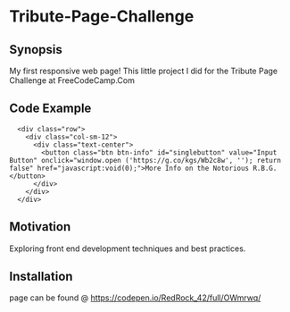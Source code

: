 # Tribute-Page-Challenge



## Synopsis

My first responsive web page! 
This little project I did for the Tribute Page Challenge at FreeCodeCamp.Com 


## Code Example

      <div class="row">
        <div class="col-sm-12">
          <div class="text-center">
            <button class="btn btn-info" id="singlebutton" value="Input Button" onclick="window.open ('https://g.co/kgs/Wb2c8w', ''); return false" href="javascript:void(0);">More Info on the Notorious R.B.G.</button>
          </div>
        </div>
      </div>


## Motivation

Exploring front end development techniques and best practices. 

## Installation
page can be found @ https://codepen.io/RedRock_42/full/OWmrwq/
